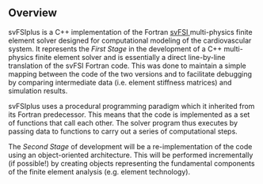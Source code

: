 <h2 id="developer_overview"> Overview </h2>
svFSIplus is a C++ implementation of the Fortran <a href="https://github.com/SimVascular/svFSI"> svFSI </a>
multi-physics finite element solver designed for computational modeling of the cardiovascular system. It represents the <i>First Stage</i> in the development of a C++ multi-physics finite element solver and is essentially a direct line-by-line translation of the svFSI Fortran code. This was done to maintain a simple mapping between the code of the two versions and to facilitate debugging by comparing intermediate data (i.e. element stiffness matrices) and simulation results.

svFSIplus uses a procedural programming paradigm which it inherited from its Fortran predecessor. This means that the 
code is implemented as a set of functions that call each other. The solver program thus executes by 
passing data to functions to carry out a series of computational steps.

The <i>Second Stage</i> of development will be a re-implementation of the code using an object-oriented architecture. This will be performed incrementally (if possible!) by creating objects representing the fundamental components of the
finite element analysis (e.g. element technology). 


